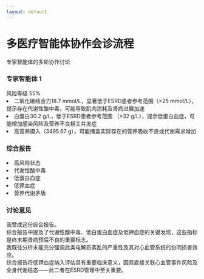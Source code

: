 ```yaml
---
layout: default
---
```


<div class="text-center -mt-5">
    <h1 class="text-3xl font-bold text-indigo-800 mb-2">多医疗智能体协作会诊流程</h1>
    <p class="text-gray-600">专家智能体的多轮协作讨论</p>
</div>

<div class="grid grid-cols-3 gap-8 h-full max-w-4xl mx-auto">
  <div class="relative bg-red-50 rounded-2xl p-3 shadow-lg hover:shadow-xl transition-all duration-300 mb-10">
    <div class="absolute -top-6 left-1/2 -translate-x-1/2">
        <carbon:ai class="text-4xl text-red-600 bg-white rounded-full p-2 shadow-md" />
    </div>
    <h3 class="text-xl font-bold text-red-800 mb-4 mt-2">专家智能体 1</h3>
    <div class="space-y-2 text-sm leading-relaxed">
        <div class="flex justify-between text-xs -mt-3">
            <span><carbon:warning class="flex-shrink-0 text-red-500 mr-2" /> 风险等级</span>
            <span>55%</span>
        </div>
        <div class="h-2 bg-gray-200 rounded-full overflow-hidden">
            <div class="w-55/100 h-full bg-red-600 animate-progress"></div>
        </div>
        <div class="bg-white rounded-lg">
            <li>二氧化碳结合力18.7 mmol/L，显著低于ESRD患者参考范围（>25 mmol/L），提示存在代谢性酸中毒，可能导致肌肉消耗及肾病进展加速</li>
            <li>白蛋白30.2 g/L，低于ESRD患者参考范围 （>32 g/L），提示低蛋白血症，可能增加感染风险及营养不良相关并发症</li>
            <li>高营养摄入（3495.67 g），可能掩盖实际存在的营养吸收不良或代谢需求增加</li>
        </div>
    </div>
  </div>

  <div class="relative top-1/2 left-1/2 -translate-x-1/2 -translate-y-1/2 w-64">
    <div class="bg-yellow-50 rounded-lg p-3 border border-yellow-200">
      <h3 class="font-bold text-yellow-800 text-center text-sm mb-2">综合报告</h3>
      <div class="text-xs text-gray-600 leading-tight">
        <li>高风险状态</li>
        <li>代谢性酸中毒</li>
        <li>低蛋白血症</li>
        <li>低钾血症</li>
        <li>营养代谢矛盾</li>
      </div>
    </div>
    <div>
      <Arrow x1="0" y1="200" x2="280" y2="200" />
    </div>
  </div>

  <div class="relative">
    <div class="relative bg-red-50 rounded-2xl p-3 shadow-lg hover:shadow-xl transition-all duration-300">
      <div class="absolute -top-6 left-1/2 -translate-x-1/2">
        <carbon:ai class="text-4xl text-red-600 bg-white rounded-full p-2 shadow-md" />
      </div>
      <h3 class="text-xl font-bold text-red-800 mb-4 mt-2">讨论意见</h3>
      <div class="space-y-2 text-sm leading-relaxed">
        <div class="bg-white rounded-lg">
          我赞成这份综合报告。<br>
          综合报告中提及了代谢性酸中毒、低白蛋白血症及低钾血症的关键发现，这些指标是终末期肾病预后不良的重要标志。<br>
          我既往分析未能充分强调此类电解质紊乱的严重性及其对心血管系统的协同损害效应。<br>
          综合报告将低钾血症纳入评估具有重要临床意义，因其直接关联心血管事件风险及全身代谢稳态——此二者在ESRD管理中至关重要。
        </div>
      </div>
    </div>
  </div>
</div>
